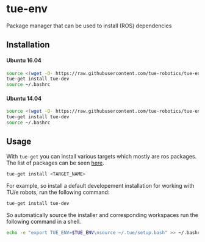 # tue-env
Package manager that can be used to install (ROS) dependencies

## Installation

#### Ubuntu 16.04
```bash
source <(wget -O- https://raw.githubusercontent.com/tue-robotics/tue-env/master/installer/scripts/bootstrap-ros-kinetic)
tue-get install tue-dev
source ~/.bashrc
```
#### Ubuntu 14.04
```bash
source <(wget -O- https://raw.githubusercontent.com/tue-robotics/tue-env/master/installer/scripts/bootstrap-ros-indigo)
tue-get install tue-dev
source ~/.bashrc
```

## Usage

With `tue-get` you can install various targets which mostly are ros packages. 
The list of packages can be seen [here](installer/targets).

```bash
tue-get install <TARGET_NAME>
```
For example, so install a default developement installation for working with 
TU/e robots, run the following command:
```bash
tue-get install tue-dev
```
So automatically source the installer and corresponding workspaces run the following
command in a shell.
```bash
echo -e "export TUE_ENV=$TUE_ENV\nsource ~/.tue/setup.bash" >> ~/.bashrc
```
